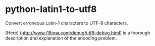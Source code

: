 # python-latin1-to-utf8

Convert erroneous Latin-1 characters to UTF-8 characters.

[Here] (http://www.i18nqa.com/debug/utf8-debug.html) is a thorough description and explanation of the encoding problem.
